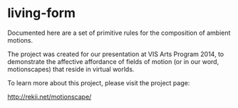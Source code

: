 # living-form
Documented here are a set of primitive rules for the composition of ambient motions.

The project was created for our presentation at VIS Arts Program 2014, to demonstrate the affective affordance of fields of motion (or in our word, motionscapes) that reside in virtual worlds. 

To learn more about this project, please visit the project page:

http://rekii.net/motionscape/



